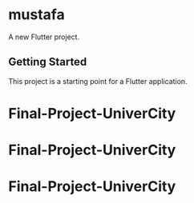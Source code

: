# mustafa

A new Flutter project.

## Getting Started

This project is a starting point for a Flutter application.
# Final-Project-UniverCity
# Final-Project-UniverCity
# Final-Project-UniverCity
